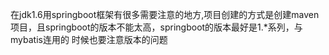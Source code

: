 在jdk1.6用springboot框架有很多需要注意的地方,项目创建的方式是创建maven项目，且springboot的版本不能太高，springboot的版本最好是1.*系列，与mybatis连用的
时候也要注意版本的问题
